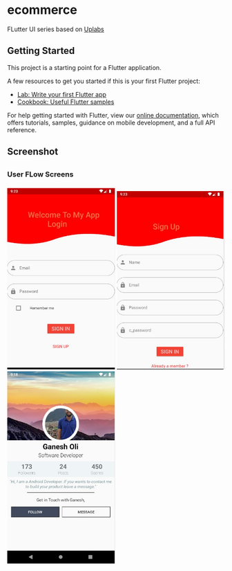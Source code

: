 # ecommerce

FLutter UI series based on <a href="https://www.uplabs.com/">Uplabs</a>


## Getting Started

This project is a starting point for a Flutter application.

A few resources to get you started if this is your first Flutter project:

- [Lab: Write your first Flutter app](https://flutter.dev/docs/get-started/codelab)
- [Cookbook: Useful Flutter samples](https://flutter.dev/docs/cookbook)

For help getting started with Flutter, view our
[online documentation](https://flutter.dev/docs), which offers tutorials,
samples, guidance on mobile development, and a full API reference.

<h2>Screenshot<h2>
<h3>User FLow Screens<h3>
  
 <div align="">
    <img src="/screenshots/login.JPG" width="250px"</img> 
    <img src="/screenshots/signup.JPG" width="250px"</img> 
    <img src="/screenshots/profile.JPG" width="250px"</img> 
</div>
